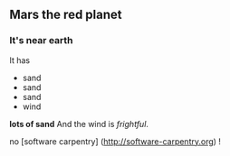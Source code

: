 ## Mars the red planet
### It's near earth
It has
- sand
- sand
- sand 
- wind

**lots of sand**
And the wind is *frightful*.

no [software carpentry] (http://software-carpentry.org) !
